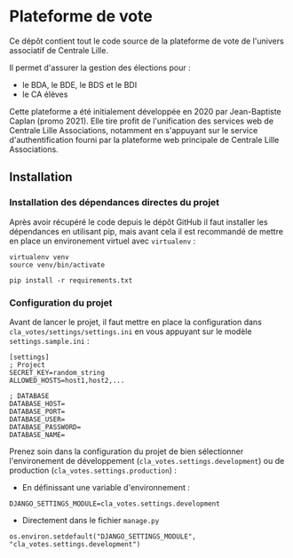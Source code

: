 
# Plateforme de vote

Ce dépôt contient tout le code source de la plateforme de vote de l'univers associatif de Centrale Lille.

Il permet d'assurer la gestion des élections pour :
- le BDA, le BDE, le BDS et le BDI
- le CA élèves 

Cette plateforme a été initialement développée en 2020 par Jean-Baptiste Caplan (promo 2021). 
Elle tire profit de l'unification des services web de Centrale Lille Associations, notamment en s'appuyant sur le service d'authentification fourni par la plateforme web principale de Centrale Lille Associations.  


## Installation

### Installation des dépendances directes du projet

Après avoir récupéré le code depuis le dépôt GitHub il faut installer les dépendances en utilisant pip, mais avant cela il est recommandé de mettre en place un environement virtuel avec ``virtualenv`` :
```
virtualenv venv
source venv/bin/activate

pip install -r requirements.txt
```

### Configuration du projet

Avant de lancer le projet, il faut mettre en place la configuration dans ``cla_votes/settings/settings.ini`` en vous appuyant sur le modèle ``settings.sample.ini`` :
```
[settings]
; Project
SECRET_KEY=random_string
ALLOWED_HOSTS=host1,host2,...

; DATABASE
DATABASE_HOST=
DATABASE_PORT=
DATABASE_USER=
DATABASE_PASSWORD=
DATABASE_NAME=
```

Prenez soin dans la configuration du projet de bien sélectionner l'environement de développement (`cla_votes.settings.development`) ou de production (`cla_votes.settings.production`) :
- En définissant une variable d'environnement :
```
DJANGO_SETTINGS_MODULE=cla_votes.settings.development
```
- Directement dans le fichier ``manage.py``
```
os.environ.setdefault("DJANGO_SETTINGS_MODULE", "cla_votes.settings.development")
```
